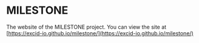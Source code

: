 # MILESTONE
The website of the MILESTONE project. You can view the site at [https://excid-io.github.io/milestone/](https://excid-io.github.io/milestone/)
